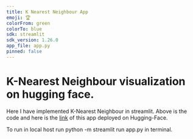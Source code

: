 ```yaml
---
title: K Nearest Neighbour App
emoji: 🏆
colorFrom: green
colorTo: blue
sdk: streamlit
sdk_version: 1.26.0
app_file: app.py
pinned: false
---
```


# K-Nearest Neighbour visualization on hugging face.
Here I have implemented K-Nearest Neighbour in streamlit. Above is the code and here is the  [link](https://huggingface.co/spaces/jaiswalsuraj/K-Nearest-Neighbour-app)  of this app deployed on Hugging-Face.

To run in local host run python -m streamlit run app.py in terminal.

